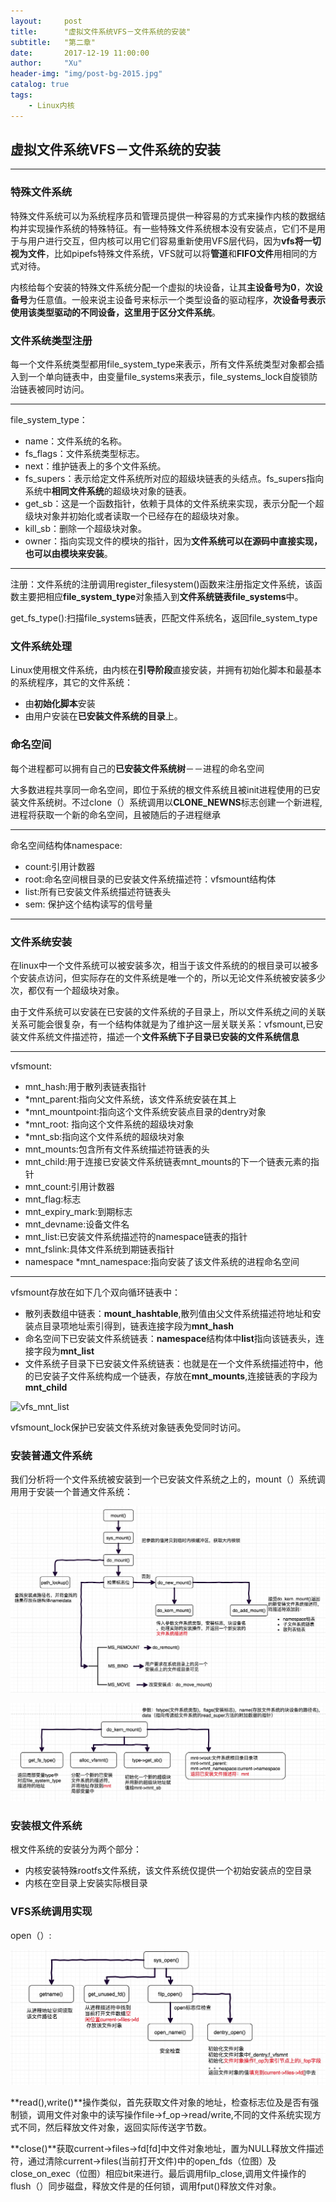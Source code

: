 ```yaml
---
layout:     post
title:      "虚拟文件系统VFS－文件系统的安装"
subtitle:   "第二章"
date:       2017-12-19 11:00:00
author:     "Xu"
header-img: "img/post-bg-2015.jpg"
catalog: true
tags:
    - Linux内核
---
```

## 虚拟文件系统VFS－文件系统的安装

***
### 特殊文件系统

特殊文件系统可以为系统程序员和管理员提供一种容易的方式来操作内核的数据结构并实现操作系统的特殊特征。有一些特殊文件系统根本没有安装点，它们不是用于与用户进行交互，但内核可以用它们容易重新使用VFS层代码，因为**vfs将一切视为文件**，比如pipefs特殊文件系统，VFS就可以将**管道**和**FIFO文件**用相同的方式对待。

内核给每个安装的特殊文件系统分配一个虚拟的块设备，让其**主设备号为0**，**次设备号**为任意值。一般来说主设备号来标示一个类型设备的驱动程序，**次设备号表示使用该类型驱动的不同设备，这里用于区分文件系统**。

### 文件系统类型注册

每一个文件系统类型都用file_system_type来表示，所有文件系统类型对象都会插入到一个单向链表中，由变量file_systems来表示，file_systems_lock自旋锁防治链表被同时访问。
***
file_system_type：

* name：文件系统的名称。
* fs_flags：文件系统类型标志。
* next：维护链表上的多个文件系统。
* fs_supers：表示给定文件系统所对应的超级块链表的头结点。fs_supers指向系统中**相同文件系统**的超级块对象的链表。
* get_sb：这是一个函数指针，依赖于具体的文件系统来实现，表示分配一个超级块对象并初始化或者读取一个已经存在的超级块对象。
* kill_sb：删除一个超级块对象。
* owner：指向实现文件的模块的指针，因为**文件系统可以在源码中直接实现，也可以由模块来安装**。
***
注册：文件系统的注册调用register_filesystem()函数来注册指定文件系统，该函数主要把相应**file_system_type**对象插入到**文件系统链表file_systems**中。

get_fs_type():扫描file_systems链表，匹配文件系统名，返回file_system_type

### 文件系统处理

Linux使用根文件系统，由内核在**引导阶段**直接安装，并拥有初始化脚本和最基本的系统程序，其它的文件系统：

* 由**初始化脚本**安装
* 由用户安装在**已安装文件系统的目录**上。

### 命名空间

每个进程都可以拥有自己的**已安装文件系统树**－－进程的命名空间

大多数进程共享同一命名空间，即位于系统的根文件系统且被init进程使用的已安装文件系统树。不过clone（）系统调用以**CLONE_NEWNS**标志创建一个新进程,进程将获取一个新的命名空间，且被随后的子进程继承

***
命名空间结构体namespace:

* count:引用计数器
* root:命名空间根目录的已安装文件系统描述符：vfsmount结构体
* list:所有已安装文件系统描述符链表头
* sem: 保护这个结构读写的信号量
***

### 文件系统安装

在linux中一个文件系统可以被安装多次，相当于该文件系统的的根目录可以被多个安装点访问，但实际存在的文件系统是唯一个的，所以无论文件系统被安装多少次，都仅有一个超级块对象。

由于文件系统可以安装在已安装的文件系统的子目录上，所以文件系统之间的关联关系可能会很复杂，有一个结构体就是为了维护这一层关联关系：vfsmount,已安装文件系统文件描述符，描述一个**文件系统下子目录已安装的文件系统信息**
***
vfsmount:

* mnt_hash:用于散列表链表指针
* *mnt_parent:指向父文件系统，该文件系统安装在其上
* *mnt_mountpoint:指向这个文件系统安装点目录的dentry对象
* *mnt_root: 指向这个文件系统的超级块对象
* *mnt_sb:指向这个文件系统的超级块对象
* mnt_mounts:包含所有文件系统描述符链表的头
* mnt_child:用于连接已安装文件系统链表mnt_mounts的下一个链表元素的指针
* mnt_count:引用计数器
* mnt_flag:标志
* mnt_expiry_mark:到期标志
* mnt_devname:设备文件名
* mnt_list:已安装文件系统描述符的namespace链表的指针
* mnt_fslink:具体文件系统到期链表指针
* namespace *mnt_namespace:指向安装了该文件系统的进程命名空间

***

vfsmount存放在如下几个双向循环链表中：

* 散列表数组中链表：**mount_hashtable**,散列值由父文件系统描述符地址和安装点目录项地址索引得到，链表连接字段为**mnt_hash**
* 命名空间下已安装文件系统链表：**namespace**结构体中**list**指向该链表头，连接字段为**mnt_list**
* 文件系统子目录下已安装文件系统链表：也就是在一个文件系统描述符中，他的已安装子文件系统构成一个链表，存放在**mnt_mounts**,连接链表的字段为**mnt_child**

![vfs_mnt_list](/img/vfs_mnt_list)

vfsmount_lock保护已安装文件系统对象链表免受同时访问。

### 安装普通文件系统
我们分析将一个文件系统被安装到一个已安装文件系统之上的，mount（）系统调用用于安装一个普通文件系统：

![mount](/img/mount.png)

![kern_mount](/img/kern_mount.png)

### 安装根文件系统
根文件系统的安装分为两个部分：

* 内核安装特殊rootfs文件系统，该文件系统仅提供一个初始安装点的空目录
* 内核在空目录上安装实际根目录

### VFS系统调用实现

open（）:

![open](/img/open.png)

**read(),write()**操作类似，首先获取文件对象的地址，检查标志位及是否有强制锁，调用文件对象中的读写操作file->f_op->read/write,不同的文件系统实现方式不同，然后释放文件对象，返回实际传送字节数。

**close()**获取current->files->fd[fd]中文件对象地址，置为NULL释放文件描述符，通过清除current->files(当前打开文件)中的open_fds（位图）及close_on_exec（位图）相应bit来进行。最后调用filp_close,调用文件操作的flush（）同步磁盘，释放文件是的任何锁，调用fput()释放文件对象。


